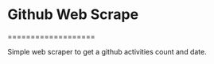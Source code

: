 # Github Web Scrape
===================

Simple web scraper to get a github activities count and date.